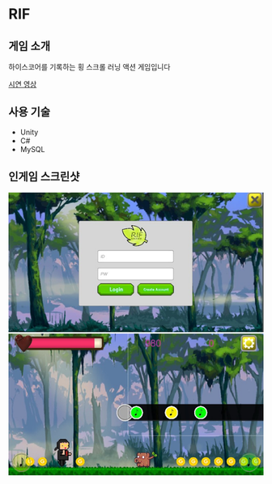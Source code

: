 RIF
=========
게임 소개
------
하이스코어를 기록하는 횡 스크롤 러닝 액션 게임입니다   


[시연 영상](https://youtu.be/rMAKqZujxTw)

사용 기술
------
* Unity
* C#
* MySQL

인게임 스크린샷
-----------
![img2](./img/a2.png)
![img1](./img/a1.png)
